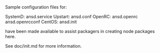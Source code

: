 Sample configuration files for:

SystemD: ansd.service
Upstart: ansd.conf
OpenRC:  ansd.openrc
         ansd.openrcconf
CentOS:  ansd.init

have been made available to assist packagers in creating node packages here.

See doc/init.md for more information.
